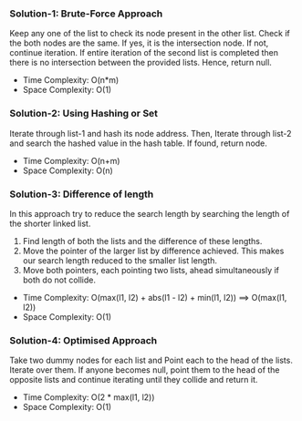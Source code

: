 ### Solution-1: Brute-Force Approach
Keep any one of the list to check its node present in the other list. Check if the both nodes are the same. If yes, it is the intersection node. If not, continue iteration.
If entire iteration of the second list is completed then there is no intersection between the provided lists. Hence, return null.
- Time Complexity: O(n*m)
- Space Complexity: O(1)

### Solution-2: Using Hashing or Set
Iterate through list-1 and hash its node address. Then, Iterate through list-2 and search the hashed value in the hash table. If found, return node.
- Time Complexity: O(n+m)
- Space Complexity: O(n)

### Solution-3: Difference of length
In this approach try to reduce the search length by searching the length of the shorter linked list. 
1. Find length of both the lists and the difference of these lengths.
2. Move the pointer of the larger list by difference achieved. This makes our search length reduced to the smaller list length.
3. Move both pointers, each pointing two lists, ahead simultaneously if both do not collide.
- Time Complexity: O(max(l1, l2) + abs(l1 - l2) + min(l1, l2)) ==>  O(max(l1, l2))
- Space Complexity: O(1)

### Solution-4: Optimised Approach
Take two dummy nodes for each list and Point each to the head of the lists. Iterate over them. If anyone becomes null, point them to the head of the opposite lists and continue iterating until they collide and return it.
- Time Complexity: O(2 * max(l1, l2))
- Space Complexity: O(1)
